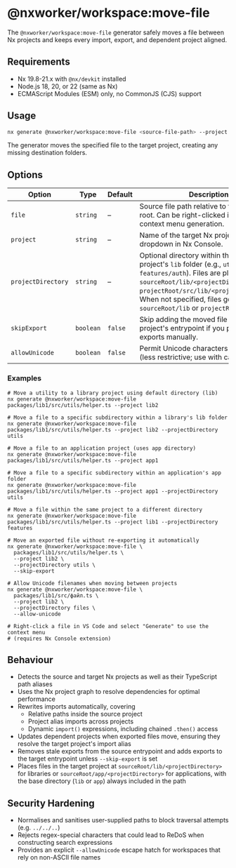# @nxworker/workspace:move-file

The `@nxworker/workspace:move-file` generator safely moves a file between Nx projects and keeps every import, export, and dependent project aligned.

## Requirements

- Nx 19.8-21.x with `@nx/devkit` installed
- Node.js 18, 20, or 22 (same as Nx)
- ECMAScript Modules (ESM) only, no CommonJS (CJS) support

## Usage

```bash
nx generate @nxworker/workspace:move-file <source-file-path> --project <target-project-name>
```

The generator moves the specified file to the target project, creating any missing destination folders.

## Options

| Option | Type | Default | Description |
| --- | --- | --- | --- |
| `file` | `string` | – | Source file path relative to the workspace root. Can be right-clicked in VS Code for context menu generation. |
| `project` | `string` | – | Name of the target Nx project. Provides a dropdown in Nx Console. |
| `projectDirectory` | `string` | – | Optional directory within the target project's `lib` folder (e.g., `utils` or `features/auth`). Files are placed at `sourceRoot/lib/<projectDirectory>` or `projectRoot/src/lib/<projectDirectory>`. When not specified, files go directly to `sourceRoot/lib` or `projectRoot/src/lib`. |
| `skipExport` | `boolean` | `false` | Skip adding the moved file to the target project's entrypoint if you plan to manage exports manually. |
| `allowUnicode` | `boolean` | `false` | Permit Unicode characters in file paths (less restrictive; use with caution). |

### Examples

```shell
# Move a utility to a library project using default directory (lib)
nx generate @nxworker/workspace:move-file packages/lib1/src/utils/helper.ts --project lib2

# Move a file to a specific subdirectory within a library's lib folder
nx generate @nxworker/workspace:move-file packages/lib1/src/utils/helper.ts --project lib2 --projectDirectory utils

# Move a file to an application project (uses app directory)
nx generate @nxworker/workspace:move-file packages/lib1/src/utils/helper.ts --project app1

# Move a file to a specific subdirectory within an application's app folder
nx generate @nxworker/workspace:move-file packages/lib1/src/utils/helper.ts --project app1 --projectDirectory utils

# Move a file within the same project to a different directory
nx generate @nxworker/workspace:move-file packages/lib1/src/utils/helper.ts --project lib1 --projectDirectory features

# Move an exported file without re-exporting it automatically
nx generate @nxworker/workspace:move-file \
  packages/lib1/src/utils/helper.ts \
  --project lib2 \
  --projectDirectory utils \
  --skip-export

# Allow Unicode filenames when moving between projects
nx generate @nxworker/workspace:move-file \
  packages/lib1/src/файл.ts \
  --project lib2 \
  --projectDirectory files \
  --allow-unicode

# Right-click a file in VS Code and select "Generate" to use the context menu
# (requires Nx Console extension)
```

## Behaviour

- Detects the source and target Nx projects as well as their TypeScript path aliases
- Uses the Nx project graph to resolve dependencies for optimal performance
- Rewrites imports automatically, covering
  - Relative paths inside the source project
  - Project alias imports across projects
  - Dynamic `import()` expressions, including chained `.then()` access
- Updates dependent projects when exported files move, ensuring they resolve the target project's import alias
- Removes stale exports from the source entrypoint and adds exports to the target entrypoint unless `--skip-export` is set
- Places files in the target project at `sourceRoot/lib/<projectDirectory>` for libraries or `sourceRoot/app/<projectDirectory>` for applications, with the base directory (`lib` or `app`) always included in the path

## Security Hardening

- Normalises and sanitises user-supplied paths to block traversal attempts (e.g. `../../..`)
- Rejects regex-special characters that could lead to ReDoS when constructing search expressions
- Provides an explicit `--allowUnicode` escape hatch for workspaces that rely on non-ASCII file names
